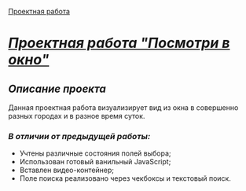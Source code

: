 [Проектная работа](https://github.com/VlStolyarov/posmotri_v_okno)

#  <u>***Проектная работа "Посмотри в окно"***</u>

## *Описание проекта*

Данная проектная работа визуализирует вид из окна в совершенно разных городах и в разное время суток.
### *В отличии от предыдущей работы:*
 * Учтены различные состояния полей выбора;
 * Использован готовый ванильный JavaScript;
 * Вставлен видео-контейнер;
 * Поле поиска реализовано через чекбоксы и текстовый поиск.
